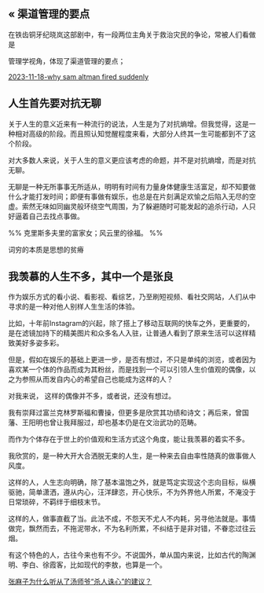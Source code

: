«
渠道管理的要点
---
在铁齿铜牙纪晓岚这部剧中，有一段两位主角关于救治灾民的争论，常被人们看做是

管理学视角，体现了渠道管理的要点；

[2023-11-18-why sam altman fired suddenly](2023Q4/2023-11-18-why%20sam%20altman%20fired%20suddenly.md)

人生首先要对抗无聊
---
关于人生的意义近来有一种流行的说法，人生是为了对抗熵增。但我觉得，这是一种相对高级的阶段。而且照认知觉醒程度来看，大部分人终其一生可能都到不了这个阶段。

对大多数人来说，关于人生的意义更应该考虑的命题，并不是对抗熵增，而是对抗无聊。

无聊是一种无所事事无所适从，明明有时间有力量身体健康生活富足，却不知要做什么才能打发时间；即便有事做有娱乐，也总是在片刻满足欢愉之后陷入无尽的空虚。索然无味如同幽灵般环绕空气周围，为了躲避随时可能发起的追杀行动，人只好逼着自己去找点事做。

%% 克里斯多夫里的富家女；风云里的徐福。 %%


词穷的本质是思想的贫瘠







我羡慕的人生不多，其中一个是张良
--

作为娱乐方式的看小说、看影视、看综艺，乃至刷短视频、看社交网站，人们从中寻求的是一种对他人别样人生生活的体验。

比如，十年前Instagram的兴起，除了搭上了移动互联网的快车之外，更重要的，是在滤镜加持下的精美图片和众多名人入驻，让普通人看到了原来生活可以这样精致美好多姿多彩。

但是，假如在娱乐的基础上更进一步，是否有想过，不只是单纯的浏览，或者因为喜欢某一个体的作品而成为其粉丝，而是找到一个可以引领人生价值观的偶像，以之为参照从而发自内心的希望自己也能成为这样的人？

对我来说， 这样的偶像并不多，或者说，还没有想过。

我有崇拜过富兰克林罗斯福和曹操，但更多是欣赏其功绩和诗文；再后来，曾国藩、王阳明也曾让我拜服过，却也基本仍是在文治武功的范畴。

而作为个体存在于世上的价值观和生活方式这个角度，能让我羡慕的着实不多。

我欣赏的，是一种大开大合洒脱无束的人生，是一种来去自由率性随真的做事做人风度。

这样的人，人生志向明确，除了基本温饱之外，就是笃定实现这个志向目标，纵横驱驰，简单潇洒，遵从内心，汪洋肆恣，开心快乐，不为外界他人所累，不淹没于日常琐碎，不羁绊于细枝末节。

这样的人，做事直截了当。此法不成，不怨天不尤人不内耗，另寻他法就是。事情做完，飘然而去，不拖泥带水，不为名利所累，不纠结于是非对错，不眷恋过往云烟。

有这个特色的人，古往今来也有不少。不说国外，单从国内来说，比如古代的陶渊明、李白、徐霞客，比如现代的李敖，也算是一个。



[张麻子为什么听从了汤师爷“杀人诛心”的建议？](张麻子为什么听从了汤师爷“杀人诛心”的建议？.md)

